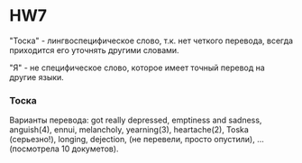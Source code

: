 # HW7

"Тоска" - лингвоспецифическое слово, т.к. нет четкого перевода, всегда приходится его уточнять другими словами.

"Я" - не специфическое слово, которое имеет точный перевод на другие языки.
### Тоска

Варианты перевода:  got really depressed, emptiness and sadness,  anguish(4),  ennui,  melancholy, yearning(3),  heartache(2), Toska (серьезно!), longing, dejection, (не перевели, просто опустили), ... (посмотрела 10 докуметов).
